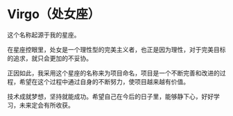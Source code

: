 # Virgo（处女座）

这个名称起源于我的星座。

在星座控眼里，处女是一个理性型的完美主义者，也正是因为理性，对于完美目标的追求，就只会更加的不妥协。

正因如此，我采用这个星座的名称来为项目命名，项目是一个不断完善和改进的过程，希望在这个过程中通过自身的不断努力，使项目越来越有价值。

技术成就梦想，坚持就能成功。希望自己在今后的日子里，能够静下心，好好学习，未来定会有所收获。